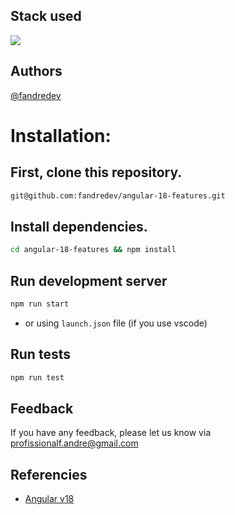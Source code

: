 ## Stack used

<img src="https://skillicons.dev/icons?i=typescript,angular,githubactions,scss,html,css&theme=dark" />

## Authors
[@fandredev](https://www.linkedin.com/in/devfandre/)

# Installation:
## First, clone this repository.
```bash
git@github.com:fandredev/angular-18-features.git
```

## Install dependencies.
```bash
cd angular-18-features && npm install
```
 
## Run development server
```bash
npm run start
```
- or using ```launch.json```  file (if you use vscode)

## Run tests
```bash
npm run test
```

## Feedback

If you have any feedback, please let us know via profissionalf.andre@gmail.com

## Referencies

 - [Angular v18](https://angular.dev/)
